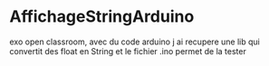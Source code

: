 # AffichageStringArduino
exo open classroom, avec du code arduino
j ai recupere une lib qui convertit des float en String
et le fichier .ino permet de la tester